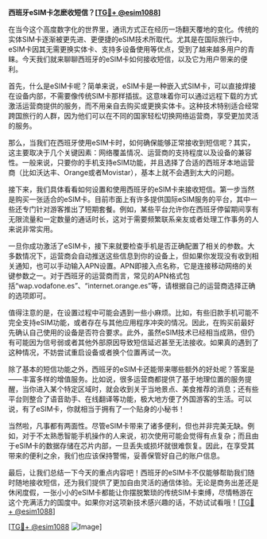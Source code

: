 **西班牙eSIM卡怎麽收短信？[[TG💪+ @esim1088](https://t.me/s/esim1088)]**

在当今这个高度数字化的世界里，通讯方式正在经历一场翻天覆地的变化。传统的实体SIM卡逐渐被更先进、更便捷的eSIM技术所取代。尤其是在国际旅行中，eSIM卡因其无需更换实体卡、支持多设备使用等优点，受到了越来越多用户的青睐。今天我们就来聊聊西班牙的eSIM卡如何接收短信，以及它为用户带来的便利。

首先，什么是eSIM卡呢？简单来说，eSIM卡是一种嵌入式SIM卡，可以直接焊接在设备内部，不需要像传统SIM卡那样插拔。这意味着你可以通过远程下载的方式激活运营商提供的服务，而不用亲自去购买或更换实体卡。这种技术特别适合经常跨国旅行的人群，因为他们可以在不同的国家轻松切换网络运营商，享受更加灵活的服务。

那么，当我们在西班牙使用eSIM卡时，如何确保能够正常接收到短信呢？其实，这主要取决于几个关键因素：网络覆盖情况、运营商的支持程度以及设备的兼容性。一般来说，只要你的手机支持eSIM功能，并且选择了合适的西班牙本地运营商（比如沃达丰、Orange或者Movistar），基本上就不会遇到太大的问题。

接下来，我们具体看看如何设置和使用西班牙的eSIM卡来接收短信。第一步当然是购买一张适合的eSIM卡。目前市面上有许多提供国际eSIM服务的平台，其中一些还专门针对游客推出了短期套餐。例如，某些平台允许你在西班牙停留期间享有无限流量和一定数量的通话时长，这对于需要频繁联系亲友或者处理工作事务的人来说非常实用。

一旦你成功激活了eSIM卡，接下来就要检查手机是否正确配置了相关的参数。大多数情况下，运营商会自动推送这些信息到你的设备上，但如果你发现没有收到相关通知，也可以手动输入APN设置。APN即接入点名称，它是连接移动网络的关键参数之一。对于西班牙的运营商而言，常见的APN格式包括“wap.vodafone.es”、“internet.orange.es”等，请根据自己的运营商选择正确的选项即可。

值得注意的是，在设置过程中可能会遇到一些小麻烦。比如，有些旧款手机可能不完全支持eSIM功能，或者存在与其他应用程序冲突的情况。因此，在购买前最好先确认自己使用的设备是否符合要求。此外，虽然eSIM技术已经相当成熟，但仍有可能因为信号弱或者其他外部原因导致短信延迟甚至无法接收。如果真的遇到了这种情况，不妨尝试重启设备或者换个位置再试一次。

除了基本的短信功能之外，西班牙的eSIM卡还能带来哪些额外的好处呢？答案是——丰富多样的增值服务。比如说，很多运营商都提供了基于地理位置的服务提醒，当你进入某个特定区域时，就会收到关于当地景点、美食推荐的消息；还有些平台则整合了语音助手、在线翻译等功能，极大地方便了外国游客的生活。可以说，有了eSIM卡，你就相当于拥有了一个贴身的小秘书！

当然啦，凡事都有两面性。尽管eSIM卡带来了诸多便利，但也并非完美无缺。例如，对于不太熟悉智能手机操作的人来说，初次使用可能会觉得有点复杂；而且由于eSIM卡的数据存储在芯片内部，一旦丢失或损坏就很难恢复。因此，在享受其带来的便利之余，我们也应该保持警惕，妥善保管好自己的账户信息。

最后，让我们总结一下今天的重点内容吧！西班牙的eSIM卡不仅能够帮助我们随时随地接收短信，还为我们提供了更加自由灵活的通信体验。无论是商务出差还是休闲度假，一张小小的eSIM卡都能让你摆脱繁琐的传统SIM卡束缚，尽情畅游在这个充满活力的国度中。如果你对这项新技术感兴趣的话，不妨试试看哦！[[TG💪+ @esim1088](https://t.me/s/esim1088)]

[[TG💪+ @esim1088](https://t.me/s/esim1088) ![Image](https://i.postimg.cc/4NQfJmqS/Snipaste-2025-05-13-00-14-12.png)]
